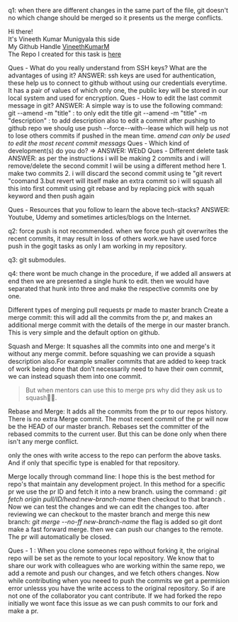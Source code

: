 q1: when there are different changes in the same part of the file, git doesn't no which change should be merged 
so it presents us the merge conflicts.

Hi there!<br>
It's Vineeth Kumar Munigyala this side<br>
My Github Handle [VineethKumarM](https://github.com/VineethKumarM)<br>
The Repo I created for this task is [here](https://github.com/VineethKumarM/Sample-Repo-for-GoGit)

Ques - What do you really understand from SSH keys? What are the advantages of using it?
ANSWER: ssh keys are used for authentication, these help us to connect to github without using our credentials everytime. It has a pair of values of which only one, the public key will be stored in our local system and used for encryption.
Ques - How to edit the last commit message in git?
ANSWER: A simple way is to use the following command: 
		git --amend -m "title" : to only edit the title
		git --amend -m "title" -m "description" : to add description also
		to edit a commit after pushing to github repo we shoulg use push --force--with--lease which will help us not to lose others commits if pushed in the mean time.
		*amend can only be used to edit the most recent commit messags*
Ques - Which kind of development(s) do you do?  =>  ANSWER: WEbD
Ques - Different delete task
ANSWER: as per the instructions i will be making 2 commits and i will remove/delete the second commit 
	I wiil be using a different method here 
	1. make two commits
	2. i will discard the second commit using te "git revert <commit hash>"coomand
	3.but revert will itself make an extra commit so i will squash all this into first commit using git rebase and by replacing pick with squah keyword and then push again




Ques - Resources that you follow to learn the above tech-stacks?
ANSWER: Youtube, Udemy and sometimes articles/blogs on the Internet.


q2: force push is not recommended. when we force push git overwrites the recent commits,
it may result in loss of others work.we have used force push in the gogit tasks as only I am working in my repository.


q3: git submodules.




q4: there wont be much change in the procedure, if we added all answers at end then we are presented a 
single hunk to edit. then we would have separated that hunk into three and make the respective commits
one by one.



Different types of merging pull requests
pr made to master branch
Create a merge commit:
this will add all the commits from the pr, and makes an additional merge commit with the details of the merge in our master branch. This is very simple and the default option on github. 

Squash and Merge:
It squashes all the commits into one and merge's it without any merge commit.
before squashing we can provide a squash description also.For example smaller commits that are added to keep track of work being done that don’t necessarily need to have their own commit, we can instead squash them into one commit. 
> But when mentors can use this to merge prs why did they ask us to squash🤔🤔.

Rebase and Merge:
It adds all the commits from the pr to our repos history. There is no extra Merge commit. The most recent commit of the pr 
will now be the HEAD of our master branch. Rebases set the committer of the rebased commits to the current user. But this can be done only when there isn't any merge conflict.

only the ones with write access to the repo can perform the above tasks. And if only that specific type is enabled for that repository.

Merge locally through command line:
I hope this is the best method for repo's that maintain any development project.
In this method for a specific pr we use the pr ID and fetch it into a new branch. using the command :
*git fetch origin pull/ID/head:new-branch-name* then checkout to that branch . Now we can test the changes and we can edit the changes too. after reviewing we can checkout to the master branch and merge this new branch: *git merge --no-ff new-branch-name*
the flag is added so git dont make a fast forward merge. then we can push our changes to the remote. The pr will automatically be closed. 








Ques - 1 : When you clone someones repo without forking it, the original repo will be set as the remote to your local repository.
We know that to share our work with colleagues who are working within the same repo, we add a remote and push our changes, and we fetch 
others changes. Now while contributing when you neeed to push the commits we get a permision error unlesss you have the write access to the original 
repository. So if are not one of the collaborator you cant contribute. If we had forked the repo initially we wont face this issue as we can push commits to our fork and make a pr.



